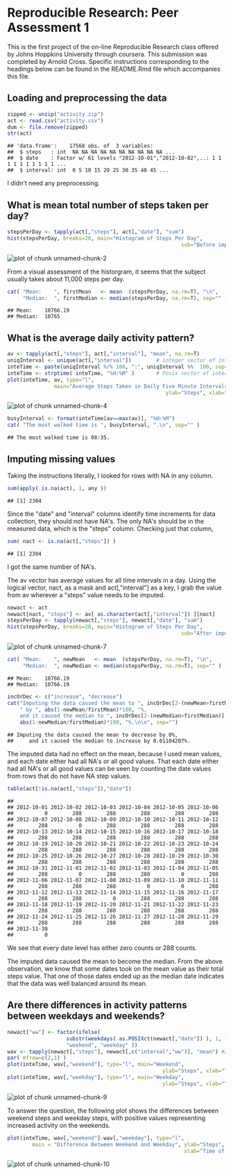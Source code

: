# Reproducible Research: Peer Assessment 1

This is the first project of the on-line Reproducible Research class offered by Johns Hoppkins University through coursera.  This submission was completed by Arnold Cross.  Specific instructions corresponding to the headings below can be found in the README.Rmd file which accompanies this file.

## Loading and preprocessing the data

```r
zipped <- unzip("activity.zip")
act <- read.csv("activity.csv")
dum <- file.remove(zipped)
str(act)
```

```
## 'data.frame':	17568 obs. of  3 variables:
##  $ steps   : int  NA NA NA NA NA NA NA NA NA NA ...
##  $ date    : Factor w/ 61 levels "2012-10-01","2012-10-02",..: 1 1 1 1 1 1 1 1 1 1 ...
##  $ interval: int  0 5 10 15 20 25 30 35 40 45 ...
```
I didn't need any preprocessing.

## What is mean total number of steps taken per day?

```r
stepsPerDay <- tapply(act[,"steps"], act[,"date"], "sum")
hist(stepsPerDay, breaks=20, main="Histogram of Steps Per Day",
                                                        sub="Before imputing data.")
```

![plot of chunk unnamed-chunk-2](figure/unnamed-chunk-2-1.png)

From a visual assessment of the historgram, it seems that the subject usually takes about 11,000 steps per day.

```r
cat( "Mean:    ", firstMean   <- mean  (stepsPerDay, na.rm=T), "\n",
     "Median:  ", firstMedian <- median(stepsPerDay, na.rm=T), sep="" )
```

```
## Mean:    10766.19
## Median:  10765
```

## What is the average daily activity pattern?

```r
av <- tapply(act[,"steps"], act[,"interval"], "mean", na.rm=T)
uniqInterval <- unique(act[,"interval"])        # integer vector of interval stamps
inteTime <- paste(uniqInterval %/% 100, ":", uniqInterval %%  100, sep="")
inteTime <- strptime( inteTime, "%H:%M" )       # Posix vector of interval stamps
plot(inteTime, av, type="l",
               main="Average Steps Taken in Daily Five Minute Intervals",
                                                   ylab="Steps", xlab="Time of Day")
```

![plot of chunk unnamed-chunk-4](figure/unnamed-chunk-4-1.png)

```r
busyInterval <- format(inteTime[av==max(av)], "%H:%M")
cat( "The most walked time is ", busyInterval, ".\n", sep="" )
```

```
## The most walked time is 08:35.
```

## Imputing missing values
Taking the instructions literally, I looked for rows with NA in any column.

```r
sum(apply( is.na(act), 1, any ))
```

```
## [1] 2304
```
Since the "date" and "interval" columns identify time increments for data collection, they should not have NA's.  The only NA's should be in the measured data, which is the "steps" column.  Checking just that column,

```r
sum( nact <- is.na(act[,"steps"]) )
```

```
## [1] 2304
```
I got the same number of NA's.

The av vector has average values for all time intervals in a day.  Using the logical vector, nact, as a mask and act[,"interval"] as a key, I grab the value from av wherever a "steps" value needs to be imputed.

```r
newact <- act
newact[nact, "steps"] <- av[ as.character(act[,"interval"]) ][nact]
stepsPerDay <- tapply(newact[,"steps"], newact[,"date"], "sum")
hist(stepsPerDay, breaks=20, main="Histogram of Steps Per Day",
                                                        sub="After imputing data.")
```

![plot of chunk unnamed-chunk-7](figure/unnamed-chunk-7-1.png)

```r
cat( "Mean:    ", newMean   <- mean  (stepsPerDay, na.rm=T), "\n",
     "Median:  ", newMedian <- median(stepsPerDay, na.rm=T), sep="" )
```

```
## Mean:    10766.19
## Median:  10766.19
```

```r
incOrDec <- c("increase", "decrease")
cat("Imputing the data caused the mean to ", incOrDec[2-(newMean>firstMean)],
    " by ", abs(1-newMean/firstMean)*100, "%,
    and it caused the median to ", incOrDec[2-(newMedian>firstMedian)], " by ",
    abs(1-newMedian/firstMedian)*100, "%.\n\n", sep="")
```

```
## Imputing the data caused the mean to decrease by 0%,
##     and it caused the median to increase by 0.01104207%.
```
The imputed data had no effect on the mean, because I used mean values, and each date either had all NA's or all good values.  That each date either had all NA's or all good values can be seen by counting the date values from rows that do not have NA step values.

```r
table(act[!is.na(act[,"steps"]),"date"])
```

```
## 
## 2012-10-01 2012-10-02 2012-10-03 2012-10-04 2012-10-05 2012-10-06 
##          0        288        288        288        288        288 
## 2012-10-07 2012-10-08 2012-10-09 2012-10-10 2012-10-11 2012-10-12 
##        288          0        288        288        288        288 
## 2012-10-13 2012-10-14 2012-10-15 2012-10-16 2012-10-17 2012-10-18 
##        288        288        288        288        288        288 
## 2012-10-19 2012-10-20 2012-10-21 2012-10-22 2012-10-23 2012-10-24 
##        288        288        288        288        288        288 
## 2012-10-25 2012-10-26 2012-10-27 2012-10-28 2012-10-29 2012-10-30 
##        288        288        288        288        288        288 
## 2012-10-31 2012-11-01 2012-11-02 2012-11-03 2012-11-04 2012-11-05 
##        288          0        288        288          0        288 
## 2012-11-06 2012-11-07 2012-11-08 2012-11-09 2012-11-10 2012-11-11 
##        288        288        288          0          0        288 
## 2012-11-12 2012-11-13 2012-11-14 2012-11-15 2012-11-16 2012-11-17 
##        288        288          0        288        288        288 
## 2012-11-18 2012-11-19 2012-11-20 2012-11-21 2012-11-22 2012-11-23 
##        288        288        288        288        288        288 
## 2012-11-24 2012-11-25 2012-11-26 2012-11-27 2012-11-28 2012-11-29 
##        288        288        288        288        288        288 
## 2012-11-30 
##          0
```
We see that every date level has either zero counts or 288 counts.

The imputed data caused the mean to become the median.  From the above observation, we know that some dates took on the mean value as their total steps value.  That one of those dates ended up as the median date indicates that the data was well balanced around its mean.

## Are there differences in activity patterns between weekdays and weekends?

```r
newact["ww"] <- factor(ifelse(
                   substr(weekdays( as.POSIXct(newact[,"date"]) ), 1, 1) == "S",
                   "weekend", "weekday" ))
wav <- tapply(newact[,"steps"], newact[,c("interval","ww")], "mean") #2 dim arr
par( mfrow=c(2,1) )
plot(inteTime, wav[,"weekend"], type="l", main="Weekend",
                                                  ylab="Steps", xlab="Time of Day")
plot(inteTime, wav[,"weekday"], type="l", main="Weekday",
                                                  ylab="Steps", xlab="Time of Day")
```

![plot of chunk unnamed-chunk-9](figure/unnamed-chunk-9-1.png)

To answer the question, the following plot shows the differences between weekend steps and weekday steps, with positive values representing increased activity on the weekends.

```r
plot(inteTime, wav[,"weekend"]-wav[,"weekday"], type="l",
        main = "Difference Between Weekend and Weekday", ylab="Steps",
                                                         xlab="Time of Day")
```

![plot of chunk unnamed-chunk-10](figure/unnamed-chunk-10-1.png)
